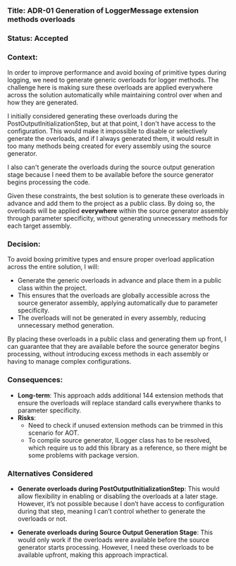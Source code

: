 ### Title: ADR-01 Generation of LoggerMessage extension methods overloads
### Status: Accepted
### Context:

In order to improve performance and avoid boxing of primitive types during logging, we need to generate generic overloads for logger methods.
The challenge here is making sure these overloads are applied everywhere across the solution automatically while maintaining control over when and how they are generated.

I initially considered generating these overloads during the PostOutputInitializationStep, but at that point, I don't have access to the configuration.
This would make it impossible to disable or selectively generate the overloads, and if I always generated them, it would result in too many methods being created for every assembly using the source generator.

I also can't generate the overloads during the source output generation stage because I need them to be available before the source generator begins processing the code.

Given these constraints, the best solution is to generate these overloads in advance and add them to the project as a public class.
By doing so, the overloads will be applied **everywhere** within the source generator assembly through parameter specificity, without generating unnecessary methods for each target assembly.

### Decision:

To avoid boxing primitive types and ensure proper overload application across the entire solution, I will:

* Generate the generic overloads in advance and place them in a public class within the project.
* This ensures that the overloads are globally accessible across the source generator assembly, applying automatically due to parameter specificity.
* The overloads will not be generated in every assembly, reducing unnecessary method generation.

By placing these overloads in a public class and generating them up front, I can guarantee that they are available before the source generator begins processing, without introducing excess methods in each assembly or having to manage complex configurations.

### Consequences:

* **Long-term**: This approach adds additional 144 extension methods that ensure the overloads will replace standard calls everywhere thanks to parameter specificity.
* **Risks**: 
  * Need to check if unused extension methods can be trimmed in this scenario for AOT.
  * To compile source generator, ILogger class has to be resolved, which require us to add this library as a reference, so there might be some problems with package version.

### Alternatives Considered

* **Generate overloads during PostOutputInitializationStep**: This would allow flexibility in enabling or disabling the overloads at a later stage.
  However, it’s not possible because I don’t have access to configuration during that step, meaning I can’t control whether to generate the overloads or not.

* **Generate overloads during Source Output Generation Stage**: This would only work if the overloads were available before the source generator starts processing.
  However, I need these overloads to be available upfront, making this approach impractical.


